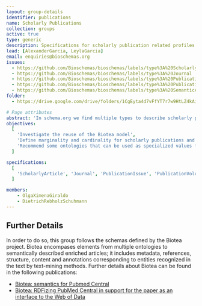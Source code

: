 ```yaml
---
layout: group-details
identifier: publications
name: Scholarly Publications
collection: groups
active: true
type: generic
description: Specifications for scholarly publication related profiles
lead: [AlexanderGarcia, LeylaGarcia]
email: enquiries@bioschemas.org
issues:
  - https://github.com/Bioschemas/bioschemas/labels/type%3A%20Scholarlyarticle
  - https://github.com/Bioschemas/bioschemas/labels/type%3A%20Journal
  - https://github.com/Bioschemas/bioschemas/labels/type%3A%20PublicationIssue
  - https://github.com/Bioschemas/bioschemas/labels/type%3A%20PublicationVolume
  - https://github.com/Bioschemas/bioschemas/labels/type%3A%20SemanticAnnotation
folder:
  - https://drive.google.com/drive/folders/1CgEyta4d7vFfYT7r7w9HtLZ4kAidDmJI

# Page attributes
abstract: 'In schema.org we find multiple types to describe scholarly publications. This group aims to define the profiles for those most relevant for publications in sciences, particularly the Life Sciences. '
objectives:
  [
    'Investigate the reuse of the Biotea model',
    'Define marginality and cardinality for scholarly publications and related types such as journal, publication issue and publication volume',
    'Recommend some ontologies that can be used as specialized values for some properties'
  ]

specifications:
  [
    'ScholarlyArticle', 'Journal', 'PublicationIssue', 'PublicationVolume', 'SemanticAnnotation'
  ]

members:
    - OlgaXimenaGiraldo
    - DietrichRebholzSchuhmann
---
```


<h2>Further Details</h2>
<p>In order to do so, this group follows the schemas defined by the <a herf='http://biotea.github.io/'>Biotea project</a>. Biotea encompases elements from multiple ontologies to semantically described enriched articles; it includes metadata, references, structure, content and annotations corresponding to entities recognized in the text by text-mining methods. Further details about Biotea can be found in the following publications:</p>
<ul>
  <li><a href="https://peerj.com/articles/4201/">Biotea: semantics for Pubmed Central</a></li>
  <li><a href="https://jbiomedsem.biomedcentral.com/articles/10.1186/2041-1480-4-S1-S5">Biotea: RDFizing PubMed Central in support for the paper as an interface to the Web of Data</a></li>
</ul>
